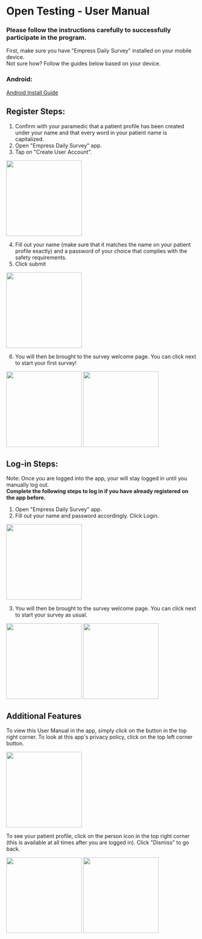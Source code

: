 # Open Testing - User Manual

### Please follow the instructions carefully to successfully participate in the program.
First, make sure you have "Empress Daily Survey" installed on your mobile device.\
Not sure how? Follow the guides below based on your device.
### Android:
[Android Install Guide](ANDROID_INSTALL_GUIDE.md)

## Register Steps:
1. Confirm with your paramedic that a patient profile has been created under your name and that every word in your patient name is capitalized.
2. Open "Empress Daily Survey" app.
3. Tap on "Create User Account". 
<img src="https://user-images.githubusercontent.com/17057659/203481487-eacc8246-c99e-4b99-a282-c75a352b95fe.png" width="200">

4. Fill out your name (make sure that it matches the name on your patient profile exactly) and a password of your choice that complies with the safety requirements.
5. Click submit
<img src="https://user-images.githubusercontent.com/17057659/203481571-c411e8bd-ee75-4ca7-9931-aa0f9ea9e1d7.png" width="200">


6. You will then be brought to the survey welcome page. You can click next to start your first survey!
<p float="left">
  <img src="https://user-images.githubusercontent.com/17057659/202156184-5e60a491-b5ff-43c1-aaa8-94307003520d.png" width="200">
  <img src="https://user-images.githubusercontent.com/17057659/203481644-31de0a6d-76fd-4507-a09f-8c8f4dbd485e.png" width="200">
</p>

## Log-in Steps:
Note: Once you are logged into the app, your will stay logged in until you manually log out.\
**Complete the following steps to log in if you have already registered on the app before.**
1. Open "Empress Daily Survey" app.
2. Fill out your name and password accordingly. Click Login.
<img src="https://user-images.githubusercontent.com/17057659/203481713-5f983bc0-3762-449b-8c10-d76d1a529d58.png" width="200">

3. You will then be brought to the survey welcome page. You can click next to start your survey as usual.
<p float="left">
  <img src="https://user-images.githubusercontent.com/17057659/202156184-5e60a491-b5ff-43c1-aaa8-94307003520d.png" width="200">
  <img src="https://user-images.githubusercontent.com/17057659/203481644-31de0a6d-76fd-4507-a09f-8c8f4dbd485e.png" width="200">
</p>

## Additional Features
To view this User Manual in the app, simply click on the button in the top right corner. To look at this app's privacy policy, click on the top left corner button.
<p>
  <img src="https://user-images.githubusercontent.com/17057659/203482001-3bde4590-3140-4e6d-9ec4-b47d9a7e7f20.png" width="200">
</p>

To see your patient profile, click on the person icon in the top right corner (this is available at all times after you are logged in). Click "Dismiss"
to go back.
<p float="left">
  <img src="https://user-images.githubusercontent.com/17057659/202156407-e63a31b3-7018-45bc-a8fb-b41487d89d0d.png" width="200">
  <img src="https://user-images.githubusercontent.com/17057659/202157601-c76c5d95-1993-4ba9-a753-e48aaf45e1e5.png" width="200">
</p>

